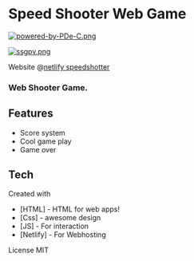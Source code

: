 # Speed Shooter Web Game

[![powered-by-PDe-C.png](https://i.postimg.cc/TwtnTtkG/powered-by-PDe-C.png)](https://postimg.cc/zbRyjFZP)

[![ssgpv.png](https://i.postimg.cc/13kGjBBX/ssgpv.png)](https://pascall-speed-shooter-game.netlify.app)

Website @[netlify speedshotter](https://pascall-speed-shooter-game.netlify.app)

### Web Shooter Game.

## Features

- Score system
- Cool game play
- Game over

## Tech
  Created with

- [HTML] - HTML for web apps!
- [Css] - awesome design
- [JS] - For interaction
- [Netlify] - For Webhosting

License
MIT
